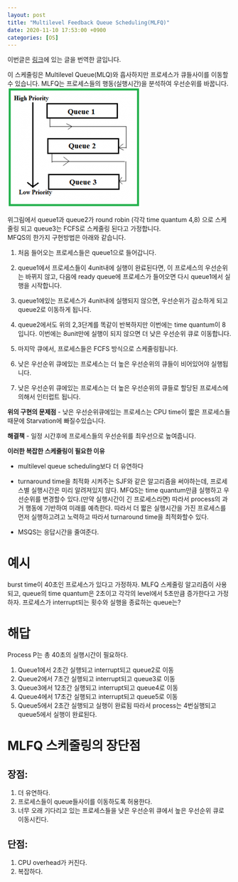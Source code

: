 ```yaml
---
layout: post
title: "Multilevel Feedback Queue Scheduling(MLFQ)"
date: 2020-11-10 17:53:00 +0900
categories: [OS]
---
```

이번글은 [링크](https://www.geeksforgeeks.org/multilevel-feedback-queue-scheduling-mlfq-cpu-scheduling/)에 있는 글을 번역한 글입니다.

이 스케줄링은 Multilevel Queue(MLQ)와 흡사하지만 프로세스가 큐들사이를 이동할수 있습니다. 
MLFQ는 프로세스들의 행동(실행시간)을 분석하여 우선순위를 바꿉니다.  
![img](/assets/img/post/OS/mlfq.png)

위그림에서 queue1과 queue2가 round robin (각각 time quantum 4,8) 으로 스케줄링 되고 queue3는 FCFS로 스케줄링 된다고 가정합니다.  
MFQS의 한가지 구현방법은 아래와 같습니다.

1. 처음 들어오는 프로세스들은 queue1으로 들어갑니다. 

2. queue1에서 프로세스들이 4unit내에 실행이 완료된다면, 이 프로세스의 우선순위는 바뀌지 않고, 다음에 ready queue에 프로세스가 들어오면 다시 queue1에서 실행을 시작합니다.

3. queue1에있는 프로세스가 4unit내에 실행되지 않으면, 우선순위가 감소하게 되고 queue2로 이동하게 됩니다.

4. queue2에서도 위의 2,3단계를 똑같이 반복하지만 이번에는 time quantum이 8입니다. 이번에는 8unit만에 실행이 되지 않으면 더 낮은 우선순위 큐로 이동합니다.

5. 마지막 큐에서, 프로세스들은 FCFS 방식으로 스케줄링됩니다.

6. 낮은 우선순위 큐에있는 프로세스는 더 높은 우선순위의 큐들이 비어있어야 실행됩니다.

7. 낮은 우선순위 큐에있는 프로세스는 더 높은 우선순위의 큐들로 할당된 프로세스에 의해서 인터럽트 됩니다.

**위의 구현의 문제점** - 낮은 우선순위큐에있는 프로세스는 CPU time이 짧은 프로세스들때문에 Starvation에 빠질수있습니다.   

**해결책** - 일정 시간후에 프로세스들의 우선순위를 최우선으로 높여줍니다.

**이러한 복잡한 스케줄링이 필요한 이유**
- multilevel queue scheduling보다 더 유연하다

- turnaround time을 최적화 시켜주는 SJF와 같은 알고리즘을 써야하는데, 프로세스별 실행시간은 미리 알려져있지 않다. MFQS는 time quantum만큼 실행하고 우선순위를 변경할수 있다.(만약 실행시간이 긴 프로세스라면) 따라서 process의 과거 행동에 기반하여 미래를 예측한다. 따라서 더 짧은 실행시간을 가진 프로세스를 먼저 실행하고려고 노력하고 따라서 turnaround time을 최적화할수 있다.

- MSQS는 응답시간을 줄여준다.

# 예시
burst time이 40초인 프로세스가 있다고 가정하자. MLFQ 스케줄링 알고리즘이 사용되고, queue의 time quantum은 2초이고 각각의 level에서 5초만큼 증가한다고 가정하자. 프로세스가 interrupt되는 횟수와 실행을 종료하는 queue는?

# 해답
Process P는 총 40초의 실행시간이 필요하다.
1. Queue1에서 2초간 실행되고 interrupt되고 queue2로 이동  
2. Queue2에서 7초간 실행되고 interrupt되고 queue3로 이동
3. Queue3에서 12초간 실행되고 interrupt되고 queue4로 이동
4. Queue4에서 17초간 실행되고 interrupt되고
queue5로 이동
5. Queue5에서 2초간 실행되고 실행이 완료됨
따라서 process는 4번실행되고 queue5에서 실행이 완료된다.

# MLFQ 스케줄링의 장단점
## 장점:
1. 더 유연하다.
2. 프로세스들이 queue들사이를 이동하도록 허용한다.
3. 너무 오래 기다리고 있는 프로세스들을 낮은 우선순위 큐에서 높은 우선순위 큐로 이동시킨다.

## 단점:
1. CPU overhead가 커진다.
2. 복잡하다.

